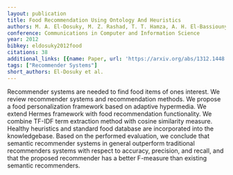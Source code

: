 ```yaml
---
layout: publication
title: Food Recommendation Using Ontology And Heuristics
authors: M. A. El-Dosuky, M. Z. Rashad, T. T. Hamza, A. H. El-Bassiouny
conference: Communications in Computer and Information Science
year: 2012
bibkey: eldosuky2012food
citations: 38
additional_links: [{name: Paper, url: 'https://arxiv.org/abs/1312.1448'}]
tags: ["Recommender Systems"]
short_authors: El-Dosuky et al.
---
```

Recommender systems are needed to find food items of ones interest. We review
recommender systems and recommendation methods. We propose a food
personalization framework based on adaptive hypermedia. We extend Hermes
framework with food recommendation functionality. We combine TF-IDF term
extraction method with cosine similarity measure. Healthy heuristics and
standard food database are incorporated into the knowledgebase. Based on the
performed evaluation, we conclude that semantic recommender systems in general
outperform traditional recommenders systems with respect to accuracy,
precision, and recall, and that the proposed recommender has a better F-measure
than existing semantic recommenders.
